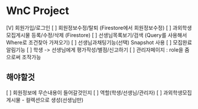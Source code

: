 # WnC Project

[V] 회원가입/로그인
[ ] 회원정보수정/탈퇴 (Firestore에서 회원정보수정)
[ ] 과외학생모집게시물 등록/수정/삭제 (Firestore)
[ ] 선생님목록보기/검색 (Query를 사용해서 Where로 조건찾아 가져오기)
[ ] 선생님과채팅기능(선택) Snapshot 사용
[ ] 모집완료 알림기능
[ ] 학생 -> 선생님에게 평가작성/별점/신고하기
[ ] 관리자페이지 : role을 줌으로써 조작가능

## 해야할것

[ ] 회원정보에 무슨내용이 들어갈것인지
[ ] 역할(학생/선생님/관리자)
[ ] 과외학생모집게시물 - 컬렉션으로 생성(선생님만)
